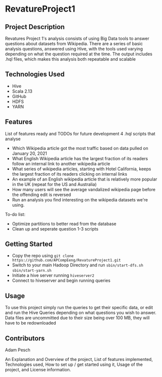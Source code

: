# RevatureProject1

## Project Description
Revatures Project 1's analysis consists of using Big Data tools to answer questions about datasets from Wikipedia. There are a series of basic analysis questions, answered using Hive, with the tools used varying depending on what the question required at the time. The output includes .hql files, which makes this analysis both repeatable and scalable

## Technologies Used
- Hive
- Scala 2.13
- GitHub
- HDFS
- YARN

## Features
List of features ready and TODOs for future development
4 .hql scripts that analyse
- Which Wikipedia article got the most traffic based on data pulled on January 20, 2021
- What English Wikipedia article has the largest fraction of its readers follow an internal link to another wikipedia article
- What series of wikipedia articles, starting with Hotel California, keeps the largest fraction of its readers clicking on internal links
- An example of an English wikipedia article that is relatively more popular in the UK (repeat for the US and Australia)
- How many users will see the average vandalized wikipedia page before the offending edit is reversed
- Run an analysis you find interesting on the wikipedia datasets we're using.

To-do list:
- Optimize partitions to better read from the database
- Clean up and seperate question 1-3 scripts

## Getting Started
- Copy the repo using ```git clone https://github.com/APCompEeng/RevatureProject1.git```
- Switch to your main Hadoop Directory and run 
```sbin/start-dfs.sh```
```sbin/start-yarn.sh```
- Initiate a hive server running ```hiveserver2```
- Connect to hiveserver and begin running queries

## Usage
To use this project simply run the queries to get their specific data, or edit and run the Hive Queries depending on what questions you wish to answer. Data files are uncommitted due to their size being over 100 MB, they will have to be redownloaded

## Contributors
Adam Pesch

An Explanation and Overview of the project, List of features implemented, Technologies used, How to set up / get started using it, Usage of the project, and License information.
